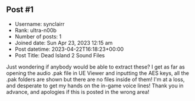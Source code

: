 ## Post #1
- Username: synclairr
- Rank: ultra-n00b
- Number of posts: 1
- Joined date: Sun Apr 23, 2023 12:15 am
- Post datetime: 2023-04-22T16:18:23+00:00
- Post Title: Dead Island 2 Sound Files

Just wondering if anybody would be able to extract these? I get as far as opening the audio .pak file in UE Viewer and inputting the AES keys, all the .pak folders are shown but there are no files inside of them! I'm at a loss, and desperate to get my hands on the in-game voice lines! Thank you in advance, and apologies if this is posted in the wrong area!
